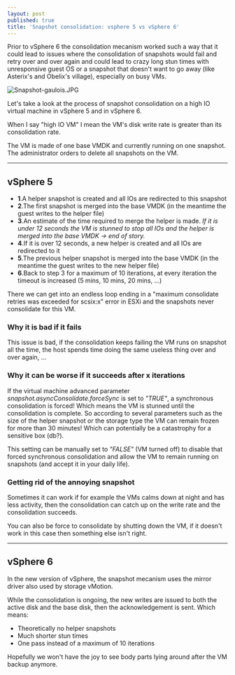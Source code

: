 ```yaml
---
layout: post
published: true
title: 'Snapshot consolidation: vsphere 5 vs vSphere 6'
---
```

Prior to vSphere 6 the consolidation mecanism  worked such a way that it could lead to issues where the consolidation of snapshots would fail and retry over and over again and could lead to crazy long stun times with unresponsive guest OS or a snapshot that doesn't want to go away (like Asterix's and Obelix's village), especially on busy VMs.

![Snapshot-gaulois.JPG]({{site.baseurl}}/img/Snapshot-gaulois.JPG)

Let's take a look at the process of snapshot consolidation on a high IO virtual machine in vSphere 5 and in vSphere 6.

When I say "high IO VM" I mean the VM's disk write rate is greater than its consolidation rate.

The VM is made of one base VMDK and currently running on one snapshot.  
The administrator orders to delete all snapshots on the VM.

-----

## vSphere 5

- **1**.A helper snapshot is created and all IOs are redirected to this snapshot
- **2**.The first snapshot is merged into the base VMDK (in the meantime the guest writes to the helper file)
- **3**.An estimate of the time required to merge the helper is made. _If it is under 12 seconds the VM is stunned to stop all IOs and the helper is merged into the base VMDK -> end of story._
- **4**.If it is over 12 seconds, a new helper is created and all IOs are redirected to it
- **5**.The previous helper snapshot is merged into the base VMDK (in the meantime the guest writes to the new helper file)
- **6**.Back to step 3 for a maximum of 10 iterations, at every iteration the timeout is increased (5 mins, 10 mins, 20 mins, ...)

There we can get into an endless loop ending in a "maximum consolidate retries was exceeded for scsix:x" error in ESXi and the snapshots never consolidate for this VM.

### Why it is bad if it fails
This issue is bad, if the consolidation keeps failing the VM runs on snapshot all the time, the host spends time doing the same useless thing over and over again, ...  

### Why it can be worse if it succeeds after x iterations
If the virtual machine advanced parameter _snapshot.asyncConsolidate.forceSync_ is set to _"TRUE"_, a synchronous consolidation is forced! Which means the VM is stunned until the consolidation is complete. So according to several parameters such as the size of the helper snapshot or the storage type the VM can remain frozen for more than 30 minutes! Which can potentially be a catastrophy for a sensitive box (db?).

This setting can be manually set to _"FALSE"_ (VM turned off) to disable that forced synchronous consolidation and allow the VM to remain running on snapshots (and accept it in your daily life).

### Getting rid of the annoying snapshot
Sometimes it can work if for example the VMs calms down at night and has less activity, then the consolidation can catch up on the write rate and the consolidation succeeds.

You can also be force to consolidate by shutting down the VM, if it doesn't work in this case then something else isn't right.

-----

## vSphere 6

In the new version of vSphere, the snapshot mecanism uses the mirror driver also used by storage vMotion. 

While the consolidation is ongoing, the new writes are issued to both the active disk and the base disk, then the acknowledgement is sent. Which means:

- Theoretically no helper snapshots
- Much shorter stun times
- One pass instead of a maximum of 10 iterations

Hopefully we won't have the joy to see body parts lying around after the VM backup anymore.
